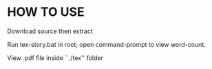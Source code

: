 HOW TO USE
===
Download source then extract

Run tex-story.bat in root; open command-prompt to view word-count.

View .pdf file inside ``./tex'' folder
